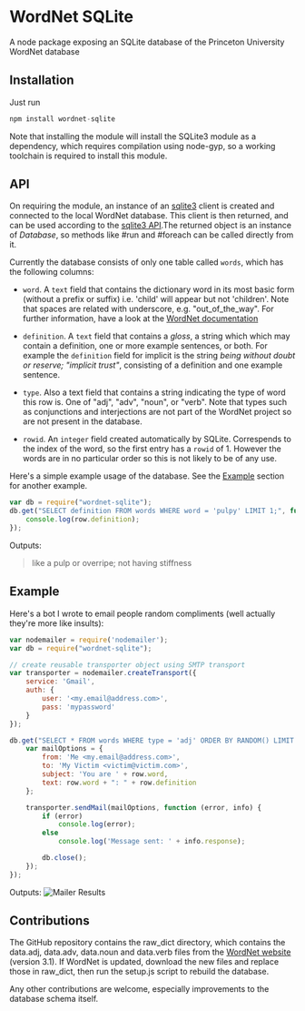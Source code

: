 # WordNet SQLite

A node package exposing an SQLite database of the Princeton University WordNet database

## Installation

Just run
```javascript
npm install wordnet-sqlite
```

Note that installing the module will install the SQLite3 module as a dependency, which requires compilation using node-gyp,
so a working toolchain is required to install this module.

## API

On requiring the module, an instance of an [sqlite3](https://github.com/mapbox/node-sqlite3) client is created and
connected to the local WordNet database. This client is then returned, and can be used according to the
[sqlite3 API](https://github.com/mapbox/node-sqlite3/wiki/API#databaseclosecallback).The returned object is an instance
of *Database*, so methods like #run and #foreach can be called directly from it.

Currently the database consists of only one table called `words`, which has the following columns:

* `word`. A `text` field that contains the dictionary word in its most basic form (without a prefix or suffix) i.e.
'child' will appear but not 'children'. Note that spaces are related with underscore, e.g. "out_of_the_way".
For further information, have a look at the [WordNet documentation](http://wordnet.princeton.edu/wordnet/)

* `definition`. A `text` field that contains a *gloss*, a string which which may contain a definition, one or more example
 sentences, or both. For example the `definition` field for implicit is the string *being without doubt or reserve; "implicit trust"*,
 consisting of a definition and one example sentence.

* `type`. Also a text field that contains a string indicating the type of word this row is. One of "adj", "adv", "noun", or "verb".
Note that types such as conjunctions and interjections are not part of the WordNet project so are not present in the database.

* `rowid`. An `integer` field created automatically by SQLite. Correspends to the index of the word, so the first entry
has a `rowid` of 1. However the words are in no particular order so this is not likely to be of any use.

Here's a simple example usage of the database. See the [Example](#example) section for another example.

```javascript
var db = require("wordnet-sqlite");
db.get("SELECT definition FROM words WHERE word = 'pulpy' LIMIT 1;", function (err, row) {
    console.log(row.definition);
});
```
Outputs:

>like a pulp or overripe; not having stiffness

## Example

Here's a bot I wrote to email people random compliments (well actually they're more like insults):
```javascript
var nodemailer = require('nodemailer');
var db = require("wordnet-sqlite");

// create reusable transporter object using SMTP transport
var transporter = nodemailer.createTransport({
    service: 'Gmail',
    auth: {
        user: '<my.email@address.com>',
        pass: 'mypassword'
    }
});

db.get("SELECT * FROM words WHERE type = 'adj' ORDER BY RANDOM() LIMIT 1;", function (err, row) {
    var mailOptions = {
        from: 'Me <my.email@address.com>',
        to: 'My Victim <victim@victim.com>',
        subject: 'You are ' + row.word,
        text: row.word + ": " + row.definition
    };

    transporter.sendMail(mailOptions, function (error, info) {
        if (error)
            console.log(error);
        else
            console.log('Message sent: ' + info.response);

        db.close();
    });
});
```

Outputs:
![Mailer Results](http://i.imgur.com/2irUI0x.png)

## Contributions

The GitHub repository contains the raw_dict directory, which contains the data.adj, data.adv, data.noun and data.verb
files from the [WordNet website](http://wordnet.princeton.edu/wordnet/download/current-version/) (version 3.1). If WordNet
is updated, download the new files and replace those in raw_dict, then run the setup.js script to rebuild the database.

Any other contributions are welcome, especially improvements to the database schema itself.
